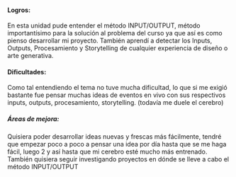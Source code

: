 #### Logros:

En esta unidad pude entender el método INPUT/OUTPUT, método importantísimo para la solución al problema del curso ya que así es como pienso desarrollar mi proyecto. También aprendí a detectar los Inputs, Outputs, Procesamiento y Storytelling de cualquier experiencia de diseño o arte generativa.

#### Dificultades:

Como tal entendiendo el tema no tuve mucha dificultad, lo que si me exigió bastante fue pensar muchas ideas de eventos en vivo con sus respectivos inputs, outputs, procesamiento, storytelling. (todavía me duele el cerebro)

##### Áreas de mejora:

Quisiera poder desarrollar ideas nuevas y frescas más fácilmente, tendré que empezar poco a poco a pensar una idea por día hasta que se me haga fácil, luego 2 y así hasta que mi cerebro esté mucho más entrenado. También quisiera seguir investigando proyectos en dónde se lleve a cabo el método INPUT/OUTPUT 
